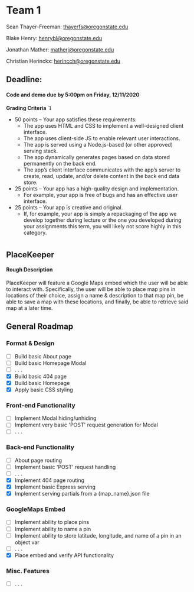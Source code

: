 # Team 1

Sean Thayer-Freeman: thayerfs@oregonstate.edu

Blake Henry: henrybl@oregonstate.edu

Jonathan Mather: matherj@oregonstate.edu

Christian Herinckx: herincch@oregonstate.edu

## Deadline:
#### Code and demo due by 5:00pm on Friday, 12/11/2020

**Grading Criteria** ↴
* 50 points – Your app satisfies these requirements:
  * The app uses HTML and CSS to implement a well-designed client interface.
  * The app uses client-side JS to enable relevant user interactions.
  * The app is served using a Node.js-based (or other approved) serving stack.
  * The app dynamically generates pages based on data stored permanently on the back end.
  * The app’s client interface communicates with the app’s server to create, read, update, and/or delete content in the back end data store.
* 25 points – Your app has a high-quality design and implementation.
  * For example, your app is free of bugs and has an effective user interface.
* 25 points – Your app is creative and original.
  * If, for example, your app is simply a repackaging of the app we develop together during lecture or the one you developed during your assignments this term, you will likely not score highly in this category.


#
## PlaceKeeper
#### Rough Description
PlaceKeeper will feature a Google Maps embed which the user will be
able to interact with. Specifically, the user will be able to place map pins in locations of
their choice, assign a name & description to that map pin, be able to save a map with
these locations, and finally, be able to retrieve said map at a later time.

## General Roadmap

### Format & Design
* [ ] Build basic About page
* [ ] Build basic Homepage Modal
* [ ] . . .
* [x] Build basic 404 page
* [x] Build basic Homepage
* [x] Apply basic CSS styling

### Front-end Functionality
* [ ] Implement Modal hiding/unhiding
* [ ] Implement very basic 'POST' request generation for Modal
* [ ] . . .

### Back-end Functionality
* [ ] About page routing
* [ ] Implement basic 'POST' request handling
* [ ] . . .
* [x] Implement 404 page routing
* [x] Implement basic Express serving
* [x] Implement serving partials from a {map_name}.json file

### GoogleMaps Embed
* [ ] Implement ability to place pins
* [ ] Implement ability to name a pin
* [ ] Implement ability to store latitude, longitude, and name of a pin in an object var
* [ ] . . .
* [x] Place embed and verify API functionality

### Misc. Features
* [ ] . . .
